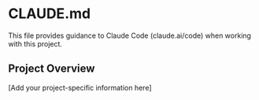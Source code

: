 # CLAUDE.md

This file provides guidance to Claude Code (claude.ai/code) when working with this project.

## Project Overview

[Add your project-specific information here]